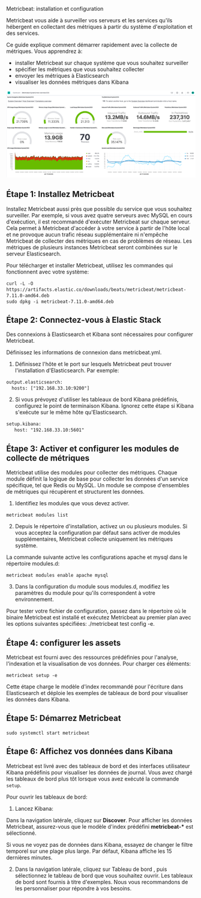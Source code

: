 Metricbeat: installation et configuration

Metricbeat vous aide à surveiller vos serveurs et les services qu'ils hébergent en collectant des métriques à partir du système d'exploitation et des services.

Ce guide explique comment démarrer rapidement avec la collecte de métriques. Vous apprendrez à:

* installer Metricbeat sur chaque système que vous souhaitez surveiller
* spécifier les métriques que vous souhaitez collecter
* envoyer les métriques à Elasticsearch
* visualiser les données métriques dans Kibana

![](images/metricbeat-system-dashboard.png)

## Étape 1: Installez Metricbeat
Installez Metricbeat aussi près que possible du service que vous souhaitez surveiller. Par exemple, si vous avez quatre serveurs avec MySQL en cours d'exécution, il est recommandé d'exécuter Metricbeat sur chaque serveur. Cela permet à Metricbeat d'accéder à votre service à partir de l'hôte local et ne provoque aucun trafic réseau supplémentaire ni n'empêche Metricbeat de collecter des métriques en cas de problèmes de réseau. Les métriques de plusieurs instances Metricbeat seront combinées sur le serveur Elasticsearch.

Pour télécharger et installer Metricbeat, utilisez les commandes qui fonctionnent avec votre système:
```
curl -L -O https://artifacts.elastic.co/downloads/beats/metricbeat/metricbeat-7.11.0-amd64.deb
sudo dpkg -i metricbeat-7.11.0-amd64.deb
```

## Étape 2: Connectez-vous à Elastic Stack
Des connexions à Elasticsearch et Kibana sont nécessaires pour configurer Metricbeat.

Définissez les informations de connexion dans metricbeat.yml.

1. Définissez l'hôte et le port sur lesquels Metricbeat peut trouver l'installation d'Elasticsearch. Par exemple:
```
output.elasticsearch:
  hosts: ["192.168.33.10:9200"]
```

2. Si vous prévoyez d'utiliser les tableaux de bord Kibana prédéfinis, configurez le point de terminaison Kibana. Ignorez cette étape si Kibana s'exécute sur le même hôte qu'Elasticsearch.
```
setup.kibana:
   host: "192.168.33.10:5601"
```
## Étape 3: Activer et configurer les modules de collecte de métriques
Metricbeat utilise des modules pour collecter des métriques. Chaque module définit la logique de base pour collecter les données d'un service spécifique, tel que Redis ou MySQL. Un module se compose d'ensembles de métriques qui récupèrent et structurent les données.

1. Identifiez les modules que vous devez activer.
```
metricbeat modules list
```

2. Depuis le répertoire d'installation, activez un ou plusieurs modules. Si vous acceptez la configuration par défaut sans activer de modules supplémentaires, Metricbeat collecte uniquement les métriques système.

La commande suivante active les configurations apache et mysql dans le répertoire modules.d:

```
metricbeat modules enable apache mysql
```

3. Dans la configuration du module sous modules.d, modifiez les paramètres du module pour qu'ils correspondent à votre environnement.


Pour tester votre fichier de configuration, passez dans le répertoire où le binaire Metricbeat est installé et exécutez Metricbeat au premier plan avec les options suivantes spécifiées: ./metricbeat test config -e.

## Étape 4: configurer les assets
Metricbeat est fourni avec des ressources prédéfinies pour l'analyse, l'indexation et la visualisation de vos données. Pour charger ces éléments:
```
metricbeat setup -e
```
Cette étape charge le modèle d'index recommandé pour l'écriture dans Elasticsearch et déploie les exemples de tableaux de bord pour visualiser les données dans Kibana.

## Étape 5: Démarrez Metricbeat
```
sudo systemctl start metricbeat
```

## Étape 6: Affichez vos données dans Kibana
Metricbeat est livré avec des tableaux de bord et des interfaces utilisateur Kibana prédéfinis pour visualiser les données de journal. Vous avez chargé les tableaux de bord plus tôt lorsque vous avez exécuté la commande `setup`.

Pour ouvrir les tableaux de bord:

1. Lancez Kibana:

Dans la navigation latérale, cliquez sur **Discover**. Pour afficher les données Metricbeat, assurez-vous que le modèle d'index prédéfini **metricbeat-\*** est sélectionné.

Si vous ne voyez pas de données dans Kibana, essayez de changer le filtre temporel sur une plage plus large. Par défaut, Kibana affiche les 15 dernières minutes.

2. Dans la navigation latérale, cliquez sur Tableau de bord , puis sélectionnez le tableau de bord que vous souhaitez ouvrir.
Les tableaux de bord sont fournis à titre d'exemples. Nous vous recommandons de les personnaliser pour répondre à vos besoins.
